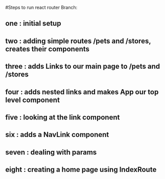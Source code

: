 #Steps to run react router Branch:

## one   : initial setup
## two   : adding simple routes /pets and /stores, creates    their components
## three : adds Links to our main page to /pets and /stores
## four : adds nested links and makes App our top level component
## five : looking at the link component
## six : adds a NavLink component
## seven : dealing with params
## eight : creating a home page using IndexRoute
